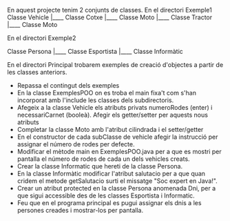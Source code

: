 En aquest projecte tenim 2 conjunts de classes. En el directori Exemple1
Classe Vehicle
   |____ Classe Cotxe
   |____ Classe Moto
   |____ Classe Tractor
   |____ Classe Moto

En el directori Exemple2

Classe Persona
   |____ Classe Esportista
   |____ Classe Informàtic
 
En el directori Principal trobarem exemples de creació d'objectes a partir de les classes anteriors.

- Repassa el contingut dels exemples
- En la classe ExemplesPOO on es troba el main fixa't com s'han incorporat amb l'include les classes dels subdirectoris.  
- Afegeix a la classe Vehicle els atributs privats numeroRodes (enter) i necessariCarnet (booleà). Afegir els getter/setter per aquests nous atributs
- Completar la classe Moto amb  l'atribut cilindrada i el setter/getter
- En el constructor de cada subClasse de vehicle afegir la instrucció per assignar el número de rodes per defecte.
- Modificar el mètode main en ExemplesPOO.java per a que es mostri per pantalla el número de rodes de cada un dels vehicles creats.
- Crear la classe Informatic que hereti de la classe Persona.
- En la classe Informàtic modificar l'atribut salutacio per a que quan cridem el metode getSalutacio surti el missatge "Soc expert en Java!".
- Crear un atribut protected en la classe Persona anomenada Dni, per a que sigui accessible des de les classes Esportista i Informatic.
- Feu que en el programa principal es pugui assignar els dnis a les persones creades i mostrar-los per pantalla.


